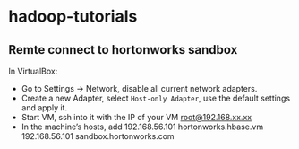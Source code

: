 # hadoop-tutorials

## Remte connect to hortonworks sandbox

In VirtualBox:
* Go to Settings -> Network, disable all current network adapters.
* Create a new Adapter, select `Host-only Adapter`, use the default settings and apply it.
* Start VM, ssh into it with the IP of your VM root@192.168.xx.xx
* In the machine’s hosts, add
      192.168.56.101 hortonworks.hbase.vm
      192.168.56.101 sandbox.hortonworks.com
